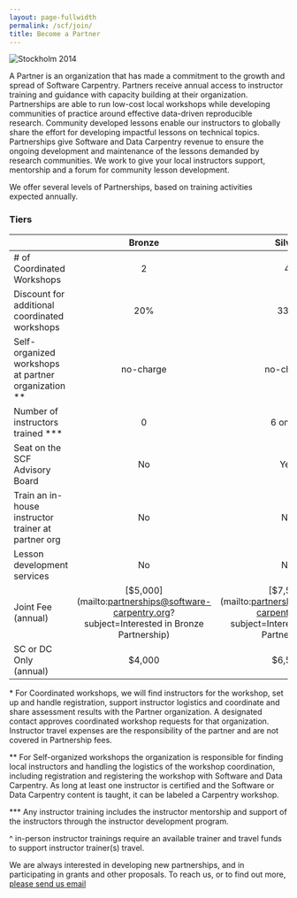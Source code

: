 ```yaml
---
layout: page-fullwidth
permalink: /scf/join/
title: Become a Partner
---
```

![Stockholm 2014]({{site.filesurl}}/workshops/scilifelab-2014-05-slice.jpg)

A Partner is an organization that has made a commitment to the growth and spread of Software Carpentry. Partners receive annual access to instructor training and guidance with capacity building at their organization. Partnerships are able to run low-cost local workshops while developing communities of practice around effective data-driven reproducible research. Community developed lessons enable our instructors to globally share the effort for developing impactful lessons on technical topics. Partnerships give Software and Data Carpentry revenue to ensure the ongoing development and maintenance of the lessons demanded by research communities. We work to give your local instructors support, mentorship and a forum for community lesson development.

We offer several levels of Partnerships, based on training activities expected annually.

### Tiers



||Bronze|Silver|Gold|Platinum|
| ------|:------:|:------:|:------:|:------:|
|# of Coordinated Workshops|2|4|6|negotiable|
|Discount for additional <br>coordinated workshops|20%|33%|50%|negotiable|
|Self-organized workshops<br> at partner organization **|no-charge|no-charge|no-charge|no-charge|
|Number of instructors <br>trained ***|0|6 online|15 with possibility <br>for in-person^<br>training event|negotiable|
|Seat on the <br>SCF Advisory Board|No|Yes|Yes|Yes|
|Train an in-house instructor <br>trainer at partner org|No|No|No|Available|
|Lesson development <br>services|No|No|No|Available|
|Joint Fee (annual)|[$5,000](mailto:partnerships@software-carpentry.org?subject=Interested in Bronze Partnership)|[$7,500](mailto:partnerships@software-carpentry.org?subject=Interested in Silver Partnership)|[$15,000](mailto:partnerships@software-carpentry.org?subject=Interested in Gold Partnership)|[Contact us](mailto:partnerships@software-carpentry.org?subject=Interested in Platinum Partnership)|
|SC or DC Only (annual)|$4,000|$6,500|$12,500|Contact us|



\* For Coordinated workshops, we will find instructors for the workshop, set up and handle registration, support instructor logistics and coordinate and share assessment results with the Partner organization. A designated contact approves coordinated workshop requests for that organization. Instructor travel expenses are the responsibility of the partner and are not covered in Partnership fees.

\*\* For Self-organized workshops the organization is responsible for finding local instructors and handling the logistics of the workshop coordination, including registration and registering the workshop with Software and Data Carpentry. As long at least one instructor is certified and the Software or Data Carpentry content is taught, it can be labeled a Carpentry workshop.

\*\*\* Any instructor training includes the instructor mentorship and support of the instructors through the instructor development program.

^ in-person instructor trainings require an available trainer and travel funds to support instructor trainer(s) travel.

We are always interested in developing new partnerships, and in participating in grants and other proposals. To reach us, or to find out more, [please send us email](mailto:partnerships@software-carpentry.org)
